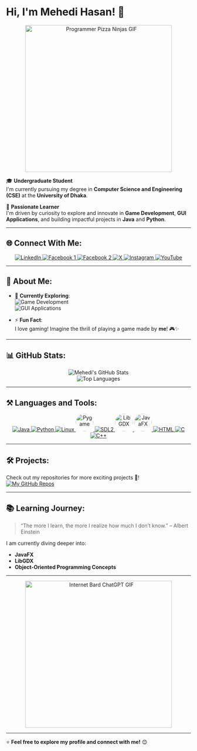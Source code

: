 # Hi, I'm Mehedi Hasan! 👋

<p align="center">
  <img src="https://media.giphy.com/media/jBOOXxSJfG8kqMxT11/giphy.gif" alt="Programmer Pizza Ninjas GIF" width="400"/>
</p>


🎓 **Undergraduate Student**  
I'm currently pursuing my degree in **Computer Science and Engineering (CSE)** at the **University of Dhaka**.

🌟 **Passionate Learner**  
I'm driven by curiosity to explore and innovate in **Game Development**, **GUI Applications**, and building impactful projects in **Java** and **Python**.

---

## 🌐 Connect With Me:

<p align="center">
  <a href="https://www.linkedin.com/in/mehedi-hasan-146a77307/">
    <img src="https://img.icons8.com/color/48/000000/linkedin.png" alt="LinkedIn" />
  </a>
  <a href="https://www.facebook.com/profile.php?id=100066649462473">
    <img src="https://img.icons8.com/fluency/48/000000/facebook-new.png" alt="Facebook 1" />
  </a>
  <a href="https://www.facebook.com/profile.php?id=100027011960450">
    <img src="https://img.icons8.com/fluency/48/000000/facebook-new.png" alt="Facebook 2" />
  </a>
  <a href="https://x.com/MehediHasa47803">
    <img src="https://img.icons8.com/color/48/000000/twitter--v1.png" alt="X" />
  </a>
  <a href="https://instagram.com/meh._.edii">
    <img src="https://img.icons8.com/fluency/48/000000/instagram-new.png" alt="Instagram" />
  </a>
  <a href="https://www.youtube.com/@MHmeHeDi_22">
    <img src="https://img.icons8.com/color/48/000000/youtube-play.png" alt="YouTube" />
  </a>
</p>


---

## 🌱 About Me:
- 🔭 **Currently Exploring**:  
  ![Game Development](https://img.shields.io/badge/Game_Development-%230000ff.svg?style=flat-square)  
  ![GUI Applications](https://img.shields.io/badge/GUI_Applications-%230000ff.svg?style=flat-square)

- ⚡ **Fun Fact**:  
  I love gaming! Imagine the thrill of playing a game made by **me**! 🎮✨

---

## 📊 GitHub Stats:

<p align="center">
  <img src="https://github-readme-stats.vercel.app/api?username=hasan-mehedii&show_icons=true&theme=radical" alt="Mehedi's GitHub Stats" />
  <br />
  <img src="https://github-readme-stats.vercel.app/api/top-langs/?username=hasan-mehedii&layout=compact&theme=radical" alt="Top Languages" />
</p>

---

## ⚒️ Languages and Tools:

<p align="center">
  <a href="https://www.oracle.com/java/">
    <img src="https://img.icons8.com/color/48/000000/java-coffee-cup-logo--v1.png" alt="Java" />
  </a>
  <a href="https://www.python.org/">
    <img src="https://img.icons8.com/color/48/000000/python--v1.png" alt="Python" />
  </a>
  <a href="https://www.linux.org/">
    <img src="https://img.icons8.com/color/48/000000/linux--v1.png" alt="Linux" />
  </a>
  <a href="https://www.pygame.org/">
    <img src="https://www.pygame.org/docs/_images/pygame_logo.png" alt="Pygame" width="48" height="48" style="border-radius:50%;" />
  </a>
  <a href="https://libsdl.org/">
    <img src="https://img.icons8.com/color/48/000000/open-source.png" alt="SDL2" />
  </a>
  <a href="https://libgdx.com/">
    <img src="https://raw.githubusercontent.com/libgdx/libgdx/master/tests/gdx-tests-android/assets/data/badlogic.jpg" alt="LibGDX" width="48" height="48" style="border-radius:50%;" />
  </a>
  <a href="https://openjfx.io/">
    <img src="https://www.oracle.com/webfolder/s/dyn/cross_life/images/javafx_logo_white_small.png" alt="JavaFX" width="48" height="48" style="border-radius:50%;" />
  </a>
  <a href="https://html.com/">
    <img src="https://img.icons8.com/color/48/000000/html-5--v1.png" alt="HTML" />
  </a>
  <a href="https://en.wikipedia.org/wiki/C_(programming_language)">
    <img src="https://img.icons8.com/color/48/000000/c-programming.png" alt="C" />
  </a>
  <a href="https://isocpp.org/">
    <img src="https://img.icons8.com/color/48/000000/c-plus-plus-logo.png" alt="C++" />
  </a>
</p>

---

## 🛠️ Projects:
Check out my repositories for more exciting projects 🚀!  
[![My GitHub Repos](https://img.shields.io/badge/My_Repositories-%23121011.svg?style=for-the-badge&logo=github&logoColor=white)](https://github.com/hasan-mehedii?tab=repositories)

---

## 📚 Learning Journey:
> “The more I learn, the more I realize how much I don’t know.” – Albert Einstein  

I am currently diving deeper into:  
- **JavaFX**  
- **LibGDX**  
- **Object-Oriented Programming Concepts**  

---

<p align="center">
  <img src="https://media.giphy.com/media/0lGd2OXXHe4tFhb7Wh/giphy.gif" alt="Internet Bard ChatGPT GIF" width="400"/>
</p>

---

⭐ **Feel free to explore my profile and connect with me!** 😊  
